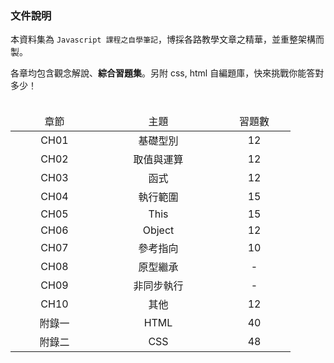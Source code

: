 ### 文件說明

本資料集為 `Javascript 課程之自學筆記`，博採各路教學文章之精華，並重整架構而製。

各章均包含觀念解說、**綜合習題集**。另附 css, html 自編題庫，快來挑戰你能答對多少！<br><br>


<table style="table-layout: fixed">
    <thead>
        <td align="center" width="125vmax">章節</td>
        <td align="center" width="175vmax">主題</td>
        <td align="center" width="100vmax">習題數</td>
    </thead>
    <tr>
        <td align="center">CH01</td>
        <td align="center">基礎型別</td>
				<td align="center">12</td>
    </tr>
    <tr>
        <td align="center">CH02</td>
        <td align="center">取值與運算</td>
				<td align="center">12</td>
    </tr>
    <tr>
        <td align="center">CH03</td>
        <td align="center">函式</td>
				<td align="center">12</td>
    </tr>
    <tr>
        <td align="center">CH04</td>
        <td align="center">執行範圍</td>
				<td align="center">15</td>
    </tr>
    <tr>
        <td align="center">CH05</td>
        <td align="center">This</td>
				<td align="center">15</td>
    </tr>
    <tr>
        <td align="center">CH06</td>
        <td align="center">Object</td>
				<td align="center">12</td>
    </tr>
    <tr>
        <td align="center">CH07</td>
        <td align="center">參考指向</td>
				<td align="center">10</td>
    </tr>
    <tr>
        <td align="center">CH08</td>
        <td align="center">原型繼承</td>
				<td align="center">-</td>
    </tr>
    <tr>
        <td align="center">CH09</td>
        <td align="center">非同步執行</td>
				<td align="center">-</td>
    </tr>
    <tr>
        <td align="center">CH10</td>
        <td align="center">其他</td>
				<td align="center">12</td>
    </tr>
    <tr>
        <td align="center">附錄一</td>
        <td align="center">HTML</td>
				<td align="center">40</td>
    </tr>
    <tr>
        <td align="center">附錄二</td>
        <td align="center">CSS</td>
				<td align="center">48</td>
    </tr>
</table>
